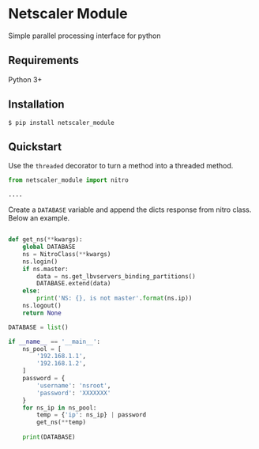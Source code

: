 # Netscaler Module
Simple parallel processing interface for python

## Requirements
Python 3+

## Installation
```shell
$ pip install netscaler_module
```

## Quickstart
Use the `threaded` decorator to turn a method into a threaded method.
```python
from netscaler_module import nitro

....
```
Create a `DATABASE` variable and append the dicts response from nitro class.
Below an example.
```python

def get_ns(**kwargs):
    global DATABASE
    ns = NitroClass(**kwargs)
    ns.login()
    if ns.master:
        data = ns.get_lbvservers_binding_partitions()
        DATABASE.extend(data)        
    else:
        print('NS: {}, is not master'.format(ns.ip))
    ns.logout()
    return None

DATABASE = list()

if __name__ == '__main__':
    ns_pool = [
        '192.168.1.1',
        '192.168.1.2',
    ]
    password = {
        'username': 'nsroot',
        'password': 'XXXXXXX'
    }
    for ns_ip in ns_pool:
        temp = {'ip': ns_ip} | password
        get_ns(**temp)
    
    print(DATABASE)
```